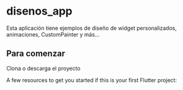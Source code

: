 # disenos_app

Esta aplicación tiene ejemplos de diseño de widget personalizados, animaciones, CustomPainter y más...


## Para comenzar

Clona o descarga el proyecto

A few resources to get you started if this is your first Flutter project:

